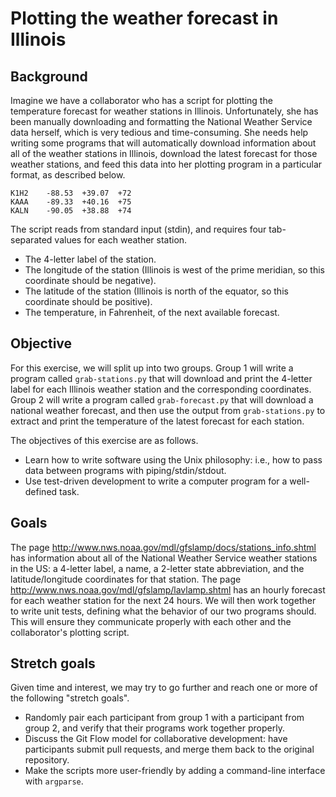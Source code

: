 # Plotting the weather forecast in Illinois

## Background

Imagine we have a collaborator who has a script for plotting the temperature forecast for weather stations in Illinois.
Unfortunately, she has been manually downloading and formatting the National Weather Service data herself, which is very tedious and time-consuming.
She needs help writing some programs that will automatically download information about all of the weather stations in Illinois, download the latest forecast for those weather stations, and feed this data into her plotting program in a particular format, as described below.

```
K1H2	-88.53	+39.07	+72
KAAA	-89.33	+40.16	+75
KALN	-90.05	+38.88	+74
```

The script reads from standard input (stdin), and requires four tab-separated values for each weather station.

* The 4-letter label of the station.
* The longitude of the station (Illinois is west of the prime meridian, so this coordinate should be negative).
* The latitude of the station (Illinois is north of the equator, so this coordinate should be positive).
* The temperature, in Fahrenheit, of the next available forecast.

## Objective

For this exercise, we will split up into two groups.
Group 1 will write a program called `grab-stations.py` that will download and print the 4-letter label for each Illinois weather station and the corresponding coordinates.
Group 2 will write a program called `grab-forecast.py` that will download a national weather forecast, and then use the output from `grab-stations.py` to extract and print the temperature of the latest forecast for each station.

The objectives of this exercise are as follows.

* Learn how to write software using the Unix philosophy: i.e., how to pass data between programs with piping/stdin/stdout.
* Use test-driven development to write a computer program for a well-defined task.

## Goals

The page http://www.nws.noaa.gov/mdl/gfslamp/docs/stations_info.shtml has information about all of the National Weather Service weather stations in the US: a 4-letter label, a name, a 2-letter state abbreviation, and the latitude/longitude coordinates for that station.
The page http://www.nws.noaa.gov/mdl/gfslamp/lavlamp.shtml has an hourly forecast for each weather station for the next 24 hours.
We will then work together to write unit tests, defining what the behavior of our two programs should.
This will ensure they communicate properly with each other and the collaborator's plotting script.

## Stretch goals

Given time and interest, we may try to go further and reach one or more of the following "stretch goals".

* Randomly pair each participant from group 1 with a participant from group 2, and verify that their programs work together properly.
* Discuss the Git Flow model for collaborative development: have participants submit pull requests, and merge them back to the original repository.
* Make the scripts more user-friendly by adding a command-line interface with `argparse`.
